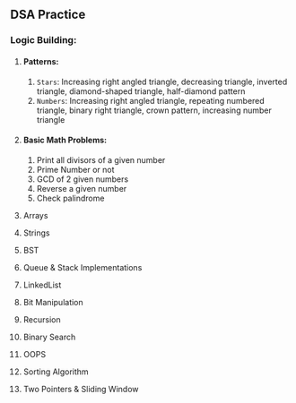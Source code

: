 ## DSA Practice

### Logic Building:

1. #### Patterns:
   1. `Stars`: Increasing right angled triangle, decreasing triangle, inverted triangle, diamond-shaped triangle, half-diamond pattern
   2. `Numbers`: Increasing right angled triangle, repeating numbered triangle, binary right triangle, crown pattern, increasing number triangle


2. #### Basic Math Problems:
   1. Print all divisors of a given number
   2. Prime Number or not
   3. GCD of 2 given numbers
   4. Reverse a given number
   5. Check palindrome

3. Arrays

4. Strings

5. BST

6. Queue & Stack Implementations

7. LinkedList 

8. Bit Manipulation

9. Recursion 

10. Binary Search

11. OOPS

12. Sorting Algorithm

13. Two Pointers & Sliding Window